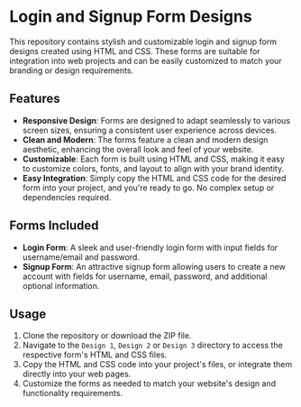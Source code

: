 # Login and Signup Form Designs

This repository contains stylish and customizable login and signup form designs created using HTML and CSS. These forms are suitable for integration into web projects and can be easily customized to match your branding or design requirements.

## Features

- **Responsive Design**: Forms are designed to adapt seamlessly to various screen sizes, ensuring a consistent user experience across devices.
- **Clean and Modern**: The forms feature a clean and modern design aesthetic, enhancing the overall look and feel of your website.
- **Customizable**: Each form is built using HTML and CSS, making it easy to customize colors, fonts, and layout to align with your brand identity.
- **Easy Integration**: Simply copy the HTML and CSS code for the desired form into your project, and you're ready to go. No complex setup or dependencies required.

## Forms Included

- **Login Form**: A sleek and user-friendly login form with input fields for username/email and password.
- **Signup Form**: An attractive signup form allowing users to create a new account with fields for username, email, password, and additional optional information.

## Usage

1. Clone the repository or download the ZIP file.
2. Navigate to the `Design 1`, `Design 2` or `Design 3` directory to access the respective form's HTML and CSS files.
3. Copy the HTML and CSS code into your project's files, or integrate them directly into your web pages.
4. Customize the forms as needed to match your website's design and functionality requirements.

